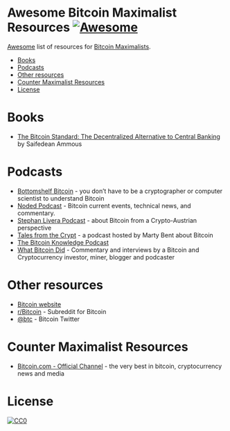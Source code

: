 Awesome Bitcoin Maximalist Resources [![Awesome](https://cdn.rawgit.com/sindresorhus/awesome/d7305f38d29fed78fa85652e3a63e154dd8e8829/media/badge.svg)](https://github.com/sindresorhus/awesome)
=============

[Awesome](https://github.com/sindresorhus/awesome) list of resources for [Bitcoin Maximalists](https://www.investopedia.com/terms/b/bitcoin-maximalism.asp).

- [Books](#books)
- [Podcasts](#podcasts)
- [Other resources](#other-resources)
- [Counter Maximalist Resources](#counter-maximalist-resources)
- [License](#license)

# Books

- [The Bitcoin Standard: The Decentralized Alternative to Central Banking](https://www.amazon.co.uk/Bitcoin-Standard-Decentralized-Alternative-Central/dp/1119473861) by Saifedean Ammous

# Podcasts

- [Bottomshelf Bitcoin](https://bottomshelfbitcoin.com/) - you don’t have to be a cryptographer or computer scientist to understand Bitcoin
- [Noded Podcast](https://noded.org/) - Bitcoin current events, technical news, and commentary.
- [Stephan Livera Podcast](https://stephanlivera.com/) - about Bitcoin from a Crypto-Austrian perspective
- [Tales from the Crypt](https://talesfromthecrypt.libsyn.com/website) - a podcast hosted by Marty Bent about Bitcoin
- [The Bitcoin Knowledge Podcast](https://www.bitcoin.kn/)
- [What Bitcoin Did](https://www.whatbitcoindid.com/podcast/) - Commentary and interviews by a Bitcoin and Cryptocurrency investor, miner, blogger and podcaster

# Other resources

- [Bitcoin website](https://bitcoin.org/)
- [r/Bitcoin](https://www.reddit.com/r/Bitcoin/) - Subreddit for Bitcoin
- [@btc](https://twitter.com/btc) - Bitcoin Twitter

# Counter Maximalist Resources

- [Bitcoin.com - Official Channel](https://www.youtube.com/channel/UCetxkZolEBHX47BqtZktbkg) - the very best in bitcoin, cryptocurrency news and media

# License

[![CC0](http://i.creativecommons.org/p/zero/1.0/88x31.png)](http://creativecommons.org/publicdomain/zero/1.0/)
